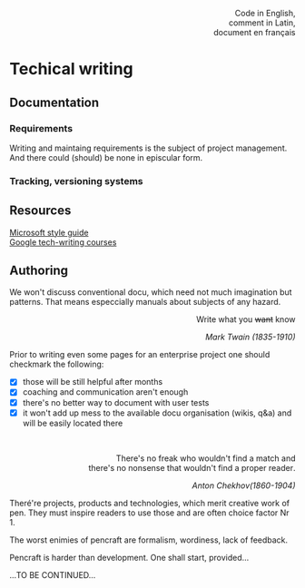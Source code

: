 <p dir="rtl">,Code in English<br/>,comment in Latin<br/>document en français</p>

# Techical writing

## Documentation

### Requirements
Writing and maintaing requirements is the subject of project management. And there could (should) be none in episcular form.

### Tracking, versioning systems

## Resources

[Microsoft style guide](https://learn.microsoft.com/en-us/style-guide/welcome/)\
[Google tech-writing courses](https://developers.google.com/tech-writing/overview)

## Authoring

We won't discuss conventional docu, which need not much imagination but patterns. That means especcially manuals about subjects of any hazard.

<div dir="rtl">Write what you <s>want</s> know</div>
<p dir="rtl";'><i>Mark Twain (1835-1910)</i></p>

Prior to writing even some pages for an enterprise project one should checkmark the following:
- [x] those will be still helpful after months
- [x] coaching and communication aren't enough
- [x] there's no better way to document with user tests
- [x] it won't add up mess to the available docu organisation (wikis, q&a) and will be easily located there 

&nbsp;
<p dir="rtl";'>There's no freak who wouldn't find a match and<br/>.there's no nonsense that wouldn't find a proper reader</p>
<p dir="rtl";'><i>Anton Chekhov(1860-1904)</i></p>

Theré're projects, products and technologies, which merit creative work of pen. They must inspire readers to use those and are often choice factor Nr 1.

The worst enimies of pencraft are formalism, wordiness, lack of feedback.

Pencraft is harder than development. One shall start, provided...

...TO BE CONTINUED...
